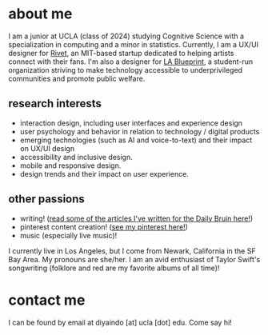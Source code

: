 <link rel="shortcut icon" type="image/x-icon" href="favicon.ico">

# about me

I am a junior at UCLA (class of 2024) studying Cognitive Science with a specialization in computing and a minor in statistics. Currently, I am a UX/UI designer for [Rivet](https://www.rivet.app/), an MIT-based startup dedicated to helping artists connect with their fans. I'm also a designer for [LA Blueprint](https://lablueprint.org/), a student-run organization striving to make technology accessible to underprivileged communities and promote public welfare.


## research interests
- interaction design, including user interfaces and experience design
- user psychology and behavior in relation to technology / digital products
- emerging technologies (such as AI and voice-to-text) and their impact on UX/UI design
- accessibility and inclusive design.
- mobile and responsive design.
- design trends and their impact on user experience.


## other passions
- writing! ([read some of the articles I've written for the Daily Bruin here!](https://dailybruin.com/author/diya-indoliya))
- pinterest content creation! ([see my pinterest here!](https://www.pinterest.com/quesuhdiya/))
- music (especially live music)!

I currently live in Los Angeles, but I come from Newark, California in the SF Bay Area. My pronouns are she/her. I am an avid enthusiast of Taylor Swift's songwriting (folklore and red are my favorite albums of all time)!


# contact me
I can be found by email at diyaindo [at] ucla [dot] edu. Come say hi!
